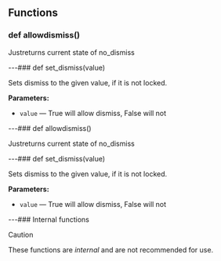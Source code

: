 ## Functions

### def allowdismiss()

Justreturns current state of no_dismiss

---### def set_dismiss(value)

Sets dismiss to the given value, if it is not locked.

**Parameters:**
- `value` &mdash; True will allow dismiss, False will not


---### def allowdismiss()

Justreturns current state of no_dismiss

---### def set_dismiss(value)

Sets dismiss to the given value, if it is not locked.

**Parameters:**
- `value` &mdash; True will allow dismiss, False will not


---### Internal functions

> [!CAUTION]
> These functions are *internal* and are not recommended for use.

